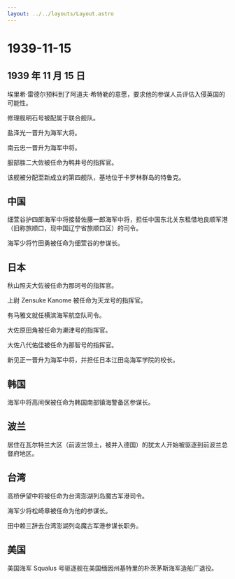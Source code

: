 ```yaml
---
layout: ../../layouts/Layout.astro
---
```


# 1939-11-15

## 1939 年 11 月 15 日

埃里希·雷德尔预料到了阿道夫·希特勒的意愿，要求他的参谋人员评估入侵英国的可能性。

修理舰明石号被配属于联合舰队。

盐泽光一晋升为海军大将。

南云忠一晋升为海军中将。

服部胜二大佐被任命为鸭井号的指挥官。

该舰被分配至新成立的第四舰队，基地位于卡罗林群岛的特鲁克。

## 中国

细萱谷护四郎海军中将接替佐藤一郎海军中将，担任中国东北关东租借地良顺军港（旧称旅顺口，现中国辽宁省旅顺口区）的司令。

海军少将竹田勇被任命为细萱谷的参谋长。

## 日本

秋山照夫大佐被任命为那珂号的指挥官。

上尉 Zensuke Kanome 被任命为天龙号的指挥官。

有马雅文就任横滨海军航空队司令。

大佐原田角被任命为濑津号的指挥官。

大佐八代佑佳被任命为那智号的指挥官。

新见正一晋升为海军中将，并担任日本江田岛海军学院的校长。

## 韩国

海军中将高间保被任命为韩国南部镇海警备区参谋长。

## 波兰

居住在瓦尔特兰大区（前波兰领土，被并入德国）的犹太人开始被驱逐到前波兰总督府地区。

## 台湾

高桥伊望中将被任命为台湾澎湖列岛魔古军港司令。

海军少将松崎章被任命为他的参谋长。

田中赖三辞去台湾澎湖列岛魔古军港参谋长职务。

## 美国

美国海军 Squalus 号驱逐舰在美国缅因州基特里的朴茨茅斯海军造船厂退役。
